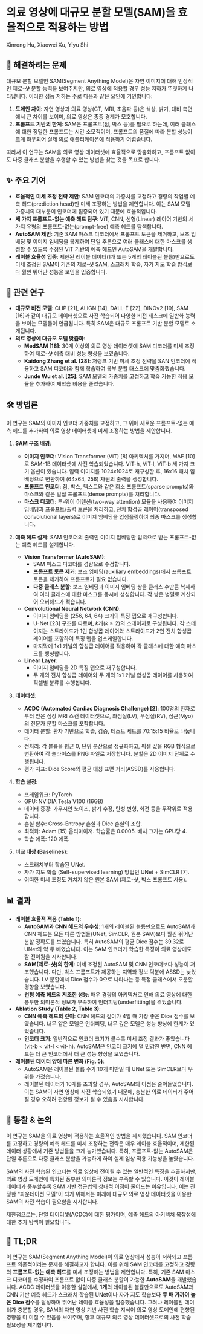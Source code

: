 # 의료 영상에 대규모 분할 모델(SAM)을 효율적으로 적용하는 방법
Xinrong Hu, Xiaowei Xu, Yiyu Shi

## 🧩 해결하려는 문제
대규모 분할 모델인 SAM(Segment Anything Model)은 자연 이미지에 대해 인상적인 제로-샷 분할 능력을 보여주지만, 의료 영상에 적용할 경우 성능 저하가 뚜렷하게 나타납니다. 이러한 성능 저하는 주로 다음과 같은 요인에 기인합니다:
1.  **도메인 차이**: 자연 영상과 의료 영상(CT, MRI, 초음파 등)은 색상, 밝기, 대비 측면에서 큰 차이를 보이며, 의료 영상은 종종 경계가 모호합니다.
2.  **프롬프트 기반의 한계**: SAM은 프롬프트(점, 박스 등)를 필요로 하는데, 여러 클래스에 대한 정밀한 프롬프트는 시간 소모적이며, 프롬프트의 품질에 따라 분할 성능이 크게 좌우되어 실제 의료 애플리케이션에 적용하기 어렵습니다.

따라서 이 연구는 SAM을 의료 영상 데이터셋에 효율적으로 맞춤화하고, 프롬프트 없이도 다중 클래스 분할을 수행할 수 있는 방법을 찾는 것을 목표로 합니다.

## ✨ 주요 기여
*   **효율적인 미세 조정 전략 제안**: SAM 인코더의 가중치를 고정하고 경량의 작업별 예측 헤드(prediction head)만 미세 조정하는 방법을 제안합니다. 이는 SAM 모델 가중치의 대부분이 인코더에 집중되어 있기 때문에 효율적입니다.
*   **세 가지 프롬프트-없는 예측 헤드 탐구**: ViT, CNN, 선형(Linear) 레이어 기반의 세 가지 유형의 프롬프트-없는(prompt-free) 예측 헤드를 탐색합니다.
*   **AutoSAM 제안**: 기존 SAM 마스크 디코더에서 프롬프트 토큰을 제거하고, 보조 임베딩 및 이미지 임베딩을 복제하여 단일 추론으로 여러 클래스에 대한 마스크를 생성할 수 있도록 수정된 ViT 기반의 예측 헤드인 AutoSAM을 개발합니다.
*   **레이블 효율성 입증**: 제한된 레이블 데이터(1개 또는 5개의 레이블된 볼륨)만으로도 미세 조정된 SAM이 기존의 제로-샷 SAM, 스크래치 학습, 자가 지도 학습 방식보다 훨씬 뛰어난 성능을 보임을 입증합니다.

## 📎 관련 연구
*   **대규모 비전 모델**: CLIP [21], ALIGN [14], DALL-E [22], DINOv2 [19], SAM [16]과 같이 대규모 데이터셋으로 사전 학습되어 다양한 비전 태스크에 일반화 능력을 보이는 모델들이 언급됩니다. 특히 SAM은 대규모 프롬프트 기반 분할 모델로 소개됩니다.
*   **의료 영상에 대규모 모델 맞춤화**:
    *   **MedSAM [18]**: 30개 이상의 의료 영상 데이터셋에 SAM 디코더를 미세 조정하여 제로-샷 예측 대비 성능 향상을 보였습니다.
    *   **Kaidong Zhang et al. [28]**: 저랭크 기반 미세 조정 전략을 SAN 인코더에 적용하고 SAM 디코더와 함께 학습하여 복부 분할 태스크에 맞춤화했습니다.
    *   **Junde Wu et al. [25]**: SAM 모델의 가중치를 고정하고 학습 가능한 적응 모듈을 추가하여 재학습 비용을 줄였습니다.

## 🛠️ 방법론
이 연구는 SAM의 이미지 인코더 가중치를 고정하고, 그 위에 새로운 프롬프트-없는 예측 헤드를 추가하여 의료 영상 데이터셋에 미세 조정하는 방법을 제안합니다.

1.  **SAM 구조 배경**:
    *   **이미지 인코더**: Vision Transformer (ViT) [8] 아키텍처를 가지며, MAE [10]로 SAM-1B 데이터셋에 사전 학습되었습니다. ViT-h, ViT-l, ViT-b 세 가지 크기 옵션이 있습니다. 입력 이미지를 1024x1024로 재구성한 후, 16x16 패치 임베딩으로 변환하여 (64x64, 256) 차원의 출력을 생성합니다.
    *   **프롬프트 인코더**: 점, 박스, 텍스트와 같은 희소 프롬프트(sparse prompts)와 마스크와 같은 밀집 프롬프트(dense prompts)를 처리합니다.
    *   **마스크 디코더**: 투-웨이 어텐션(two-way attention) 모듈을 사용하여 이미지 임베딩과 프롬프트/출력 토큰을 처리하고, 전치 합성곱 레이어(transposed convolutional layers)로 이미지 임베딩을 업샘플링하여 최종 마스크를 생성합니다.

2.  **예측 헤드 설계**: SAM 인코더의 출력인 이미지 임베딩만 입력으로 받는 프롬프트-없는 예측 헤드를 설계합니다.
    *   **Vision Transformer (AutoSAM)**:
        *   SAM 마스크 디코더를 경량으로 수정합니다.
        *   **프롬프트 토큰 제거**: 보조 임베딩(auxiliary embeddings)에서 프롬프트 토큰을 제거하여 프롬프트가 필요 없습니다.
        *   **다중 클래스 분할**: 보조 임베딩과 이미지 임베딩 쌍을 클래스 수만큼 복제하여 여러 클래스에 대한 마스크를 동시에 생성합니다. 각 쌍은 병렬로 계산되어 오버헤드가 적습니다.
    *   **Convolutional Neural Network (CNN)**:
        *   이미지 임베딩을 (256, 64, 64) 크기의 특징 맵으로 재구성합니다.
        *   U-Net [23] 구조를 따르며, $k$개($k \ge 2$)의 스테이지로 구성됩니다. 각 스테이지는 스트라이드가 1인 합성곱 레이어와 스트라이드가 2인 전치 합성곱 레이어를 포함하여 특징 맵을 업스케일합니다.
        *   마지막에 1x1 커널의 합성곱 레이어를 적용하여 각 클래스에 대한 예측 마스크를 생성합니다.
    *   **Linear Layer**:
        *   이미지 임베딩을 2D 특징 맵으로 재구성합니다.
        *   두 개의 전치 합성곱 레이어와 두 개의 1x1 커널 합성곱 레이어를 사용하여 픽셀별 분류를 수행합니다.

3.  **데이터셋**:
    *   **ACDC (Automated Cardiac Diagnosis Challenge) [2]**: 100명의 환자로부터 얻은 심장 MRI 스캔 데이터셋으로, 좌심실(LV), 우심실(RV), 심근(Myo)의 전문가 분할 마스크를 포함합니다.
    *   데이터 분할: 환자 기반으로 학습, 검증, 테스트 세트를 70:15:15 비율로 나눕니다.
    *   전처리: 각 볼륨을 평균 0, 단위 분산으로 정규화하고, 픽셀 값을 RGB 형식으로 변환하여 각 슬라이스를 PNG 파일로 저장합니다. 분할은 2D 이미지 단위로 수행됩니다.
    *   평가 지표: Dice Score와 평균 대칭 표면 거리(ASSD)를 사용합니다.

4.  **학습 설정**:
    *   프레임워크: PyTorch
    *   GPU: NVIDIA Tesla V100 (16GB)
    *   데이터 증강: 가우시안 노이즈, 밝기 수정, 탄성 변형, 회전 등을 무작위로 적용합니다.
    *   손실 함수: Cross-Entropy 손실과 Dice 손실의 조합.
    *   최적화: Adam [15] 옵티마이저. 학습률은 0.0005. 배치 크기는 GPU당 4.
    *   학습 에폭: 120 에폭.

5.  **비교 대상 (Baselines)**:
    *   스크래치부터 학습된 UNet.
    *   자가 지도 학습 (Self-supervised learning) 방법인 UNet + SimCLR [7].
    *   어떠한 미세 조정도 거치지 않은 원본 SAM (제로-샷, 박스 프롬프트 사용).

## 📊 결과
*   **레이블 효율적 적응 (Table 1)**:
    *   **AutoSAM과 CNN 헤드의 우수성**: 1개의 레이블된 볼륨만으로도 AutoSAM과 CNN 헤드는 모든 다른 방법들(UNet, SimCLR, 원본 SAM)보다 훨씬 뛰어난 분할 정확도를 보였습니다. 특히 AutoSAM의 평균 Dice 점수는 39.32로 UNet의 약 두 배였습니다. 이는 SAM 인코더가 학습한 특징이 의료 영상에도 잘 전이됨을 시사합니다.
    *   **SAM(제로-샷)의 한계**: 미세 조정된 AutoSAM 및 CNN 인코더보다 성능이 저조했습니다. 다만, 박스 프롬프트가 제공하는 지역화 정보 덕분에 ASSD는 낮았습니다. LV 분할에서 Dice 점수가 0으로 나타나는 등 특정 클래스에서 오분할 경향을 보였습니다.
    *   **선형 예측 헤드의 저조한 성능**: 매우 경량의 아키텍처로 인해 의료 영상에 대한 풍부한 의미론적 정보가 부족하여 언더피팅(underfitting)을 겪었습니다.
*   **Ablation Study (Table 2, Table 3)**:
    *   **CNN 예측 헤드의 깊이**: CNN 헤드의 깊이가 4일 때 가장 좋은 Dice 점수를 보였습니다. 너무 얕은 모델은 언더피팅, 너무 깊은 모델은 성능 향상에 한계가 있었습니다.
    *   **인코더 크기**: 일반적으로 인코더 크기가 클수록 미세 조정 결과가 좋았습니다 (vit-b < vit-l < vit-h). AutoSAM은 인코더 크기에 덜 민감한 반면, CNN 헤드는 더 큰 인코더에서 더 큰 성능 향상을 보였습니다.
*   **레이블된 데이터 양에 따른 변화 (Fig. 5)**:
    *   AutoSAM은 레이블된 볼륨 수가 10개 미만일 때 UNet 또는 SimCLR보다 우위를 가졌습니다.
    *   레이블된 데이터가 10개를 초과할 경우, AutoSAM의 이점은 줄어들었습니다. 이는 SAM이 자연 영상에 사전 학습되었기 때문에, 충분한 의료 데이터가 주어질 경우 오히려 편향된 정보가 될 수 있음을 시사합니다.

## 🧠 통찰 & 논의
이 연구는 SAM을 의료 영상에 적용하는 효율적인 방법을 제시했습니다. SAM 인코더를 고정하고 경량의 예측 헤드를 미세 조정하는 전략은 매우 레이블 효율적이며, 제한된 데이터 상황에서 기존 방법들을 크게 능가했습니다. 특히, 프롬프트-없는 AutoSAM은 단일 추론으로 다중 클래스 분할을 가능하게 하여 실제 임상 적용 가능성을 높였습니다.

SAM의 사전 학습된 인코더는 의료 영상에 전이될 수 있는 일반적인 특징을 추출하지만, 의료 영상 도메인에 특화된 풍부한 의미론적 정보는 부족할 수 있습니다. 이것이 레이블 데이터가 풍부할수록 SAM 기반 접근법의 상대적 이점이 줄어드는 이유입니다. 이는 진정한 "파운데이션 모델"이 되기 위해서는 미래에 대규모 의료 영상 데이터셋을 이용한 SAM의 사전 학습이 필요함을 시사합니다.

제한점으로는, 단일 데이터셋(ACDC)에 대한 평가이며, 예측 헤드의 아키텍처 복잡성에 대한 추가 탐색이 필요합니다.

## 📌 TL;DR
이 연구는 SAM(Segment Anything Model)이 의료 영상에서 성능이 저하되고 프롬프트 의존적이라는 문제를 해결하고자 합니다. 이를 위해 SAM 인코더를 고정하고 경량의 **프롬프트-없는 예측 헤드**를 미세 조정하는 방법을 제안합니다. 특히, 기존 SAM 마스크 디코더를 수정하여 프롬프트 없이 다중 클래스 분할이 가능한 **AutoSAM**을 개발했습니다. ACDC 데이터셋을 이용한 실험에서, **1개**의 레이블된 볼륨만으로도 AutoSAM과 CNN 기반 예측 헤드가 스크래치 학습된 UNet이나 자가 지도 학습보다 **두 배 가까이 높은 Dice 점수**를 달성하며 뛰어난 레이블 효율성을 입증했습니다. 그러나 레이블된 데이터가 충분할 경우, SAM의 자연 영상 기반 사전 학습 지식이 의료 영상 도메인에 편향된 영향을 미 미칠 수 있음을 보여주며, 향후 대규모 의료 영상 데이터셋으로의 사전 학습 필요성을 제기합니다.